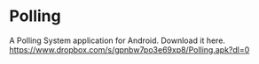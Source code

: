 # Polling
A Polling System application for Android.
Download it here. https://www.dropbox.com/s/gpnbw7po3e69xp8/Polling.apk?dl=0
